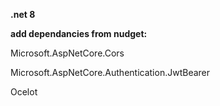 **.net 8**

**add dependancies from nudget:**

Microsoft.AspNetCore.Cors

Microsoft.AspNetCore.Authentication.JwtBearer

Ocelot
